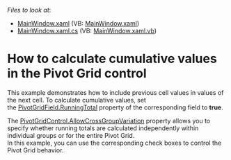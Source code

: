 <!-- default file list -->
*Files to look at*:

* [MainWindow.xaml](./CS/exWpfPivotRunningTotals/MainWindow.xaml) (VB: [MainWindow.xaml](./VB/exWpfPivotRunningTotals/MainWindow.xaml))
* [MainWindow.xaml.cs](./CS/exWpfPivotRunningTotals/MainWindow.xaml.cs) (VB: [MainWindow.xaml.vb](./VB/exWpfPivotRunningTotals/MainWindow.xaml.vb))
<!-- default file list end -->
# How to calculate cumulative values in the Pivot Grid control


<p>This example demonstrates how to include previous cell values in values of the next cell. To calculate cumulative values, set the <a href="https://documentation.devexpress.com/#WPF/DevExpressXpfPivotGridPivotGridField_RunningTotaltopic">PivotGridField.RunningTotal</a> property of the corresponding field to <strong>true</strong>.</p>
<p>The <a href="https://documentation.devexpress.com/#WPF/DevExpressXpfPivotGridPivotGridControl_AllowCrossGroupVariationtopic">PivotGridControl.AllowCrossGroupVariation</a> property allows you to specify whether running totals are calculated independently within individual groups or for the entire Pivot Grid. <br>In this example, you can use the corresponding check boxes to control the Pivot Grid behavior.</p>

<br/>


